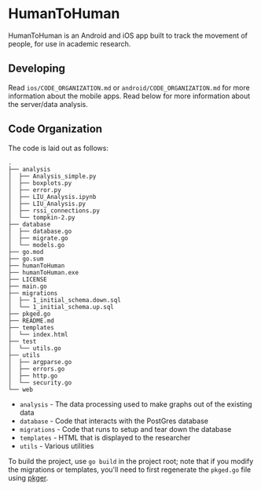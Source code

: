 # HumanToHuman
HumanToHuman is an Android and iOS app built to track the movement of people, for
use in academic research.

## Developing
Read `ios/CODE_ORGANIZATION.md` or `android/CODE_ORGANIZATION.md` for more information
about the mobile apps. Read below for more information about the server/data analysis.

## Code Organization
The code is laid out as follows:

```
.
├── analysis
│  ├── Analysis_simple.py
│  ├── boxplots.py
│  ├── error.py
│  ├── LIU_Analysis.ipynb
│  ├── LIU_Analysis.py
│  ├── rssi_connections.py
│  └── tompkin-2.py
├── database
│  ├── database.go
│  ├── migrate.go
│  └── models.go
├── go.mod
├── go.sum
├── humanToHuman
├── humanToHuman.exe
├── LICENSE
├── main.go
├── migrations
│  ├── 1_initial_schema.down.sql
│  └── 1_initial_schema.up.sql
├── pkged.go
├── README.md
├── templates
│  └── index.html
├── test
│  └── utils.go
├── utils
│  ├── argparse.go
│  ├── errors.go
│  ├── http.go
│  └── security.go
└── web
```


- `analysis` - The data processing used to make graphs out of the existing data
- `database` - Code that interacts with the PostGres database
- `migrations` - Code that runs to setup and tear down the database
- `templates` - HTML that is displayed to the researcher
- `utils` - Various utilities

To build the project, use `go build` in the project root; note that if you modify
the migrations or templates, you'll need to first regenerate the `pkged.go` file
using [pkger](https://github.com/markbates/pkger).


